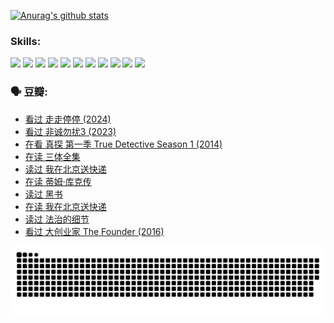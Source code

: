 
[![Anurag's github stats](https://github-readme-stats.vercel.app/api?username=w940853815)](https://github.com/anuraghazra/github-readme-stats)

### Skills:

<code><img height="32" src="https://cdn.jsdelivr.net/npm/simple-icons@v5/icons/python.svg"></code>
<code><img height="32" src="https://cdn.jsdelivr.net/npm/simple-icons@v5/icons/javascript.svg"></code>
<code><img height="32" src="https://cdn.jsdelivr.net/npm/simple-icons@v5/icons/django.svg"></code>
<code><img height="32" src="https://cdn.jsdelivr.net/npm/simple-icons@v5/icons/flask.svg"></code>
<code><img height="32" src="https://cdn.jsdelivr.net/npm/simple-icons@v5/icons/vuetify.svg"></code>
<code><img height="32" src="https://cdn.jsdelivr.net/npm/simple-icons@v5/icons/git.svg"></code>
<code><img height="32" src="https://cdn.jsdelivr.net/npm/simple-icons@v5/icons/docker.svg"></code>
<code><img height="32" src="https://cdn.jsdelivr.net/npm/simple-icons@v5/icons/postgresql.svg"></code>
<code><img height="32" src="https://cdn.jsdelivr.net/npm/simple-icons@v5/icons/elasticsearch.svg"></code>
<code><img height="32" src="https://cdn.jsdelivr.net/npm/simple-icons@v5/icons/macos.svg"></code>
<code><img height="32" src="https://cdn.jsdelivr.net/npm/simple-icons@v5/icons/linux.svg"></code>

### 🗣 豆瓣:

<!-- DOUBAN-ACTIVITIES:START -->
- [看过 走走停停‎ (2024)](https://www.douban.com/people/136069238/status/4684430230/?_i=23775652)
- [看过 非诚勿扰3‎ (2023)](https://www.douban.com/people/136069238/status/4676324100/?_i=23775652)
- [在看 真探 第一季 True Detective Season 1‎ (2014)](https://www.douban.com/people/136069238/status/4673382852/?_i=23775653)
- [在读 三体全集](https://www.douban.com/people/136069238/status/4672842521/?_i=23775653)
- [读过 我在北京送快递](https://www.douban.com/people/136069238/status/4672842036/?_i=23775653)
- [在读 蒂姆·库克传](https://www.douban.com/people/136069238/status/4663517053/?_i=23775653)
- [读过 黑书](https://www.douban.com/people/136069238/status/4663516022/?_i=23775653)
- [在读 我在北京送快递](https://www.douban.com/people/136069238/status/4658098365/?_i=23775653)
- [读过 法治的细节](https://www.douban.com/people/136069238/status/4657347558/?_i=23775653)
- [看过 大创业家 The Founder‎ (2016)](https://www.douban.com/people/136069238/status/4649667693/?_i=23775653)
<!-- DOUBAN-ACTIVITIES:END -->


![Snake animation](https://raw.githubusercontent.com/w940853815/w940853815/output/github-contribution-grid-snake.svg)

<!--
**w940853815/w940853815** is a ✨ _special_ ✨ repository because its `README.md` (this file) appears on your GitHub profile.

Here are some ideas to get you started:

- 🔭 I’m currently working on ...
- 🌱 I’m currently learning ...
- 👯 I’m looking to collaborate on ...
- 🤔 I’m looking for help with ...
- 💬 Ask me about ...
- 📫 How to reach me: ...
- 😄 Pronouns: ...
- ⚡ Fun fact: ...
-->
